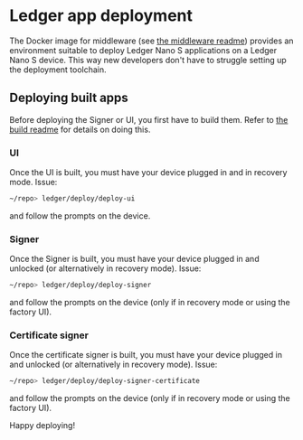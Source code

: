 # Ledger app deployment

The Docker image for middleware (see [the middleware readme](../../middleware/README.md)) provides an environment suitable to deploy Ledger Nano S applications on a Ledger Nano S device. This way new developers don't have to struggle setting up the deployment toolchain.

## Deploying built apps

Before deploying the Signer or UI, you first have to build them. Refer to [the build readme](../build/README.md) for details on doing this.

### UI

Once the UI is built, you must have your device plugged in and in recovery mode. Issue:

```bash
~/repo> ledger/deploy/deploy-ui
```

and follow the prompts on the device.

### Signer

Once the Signer is built, you must have your device plugged in and unlocked (or alternatively in recovery mode). Issue:

```bash
~/repo> ledger/deploy/deploy-signer
```

and follow the prompts on the device (only if in recovery mode or using the factory UI).

### Certificate signer

Once the certificate signer is built, you must have your device plugged in and unlocked (or alternatively in recovery mode). Issue:

```bash
~/repo> ledger/deploy/deploy-signer-certificate
```

and follow the prompts on the device (only if in recovery mode or using the factory UI).

Happy deploying!

